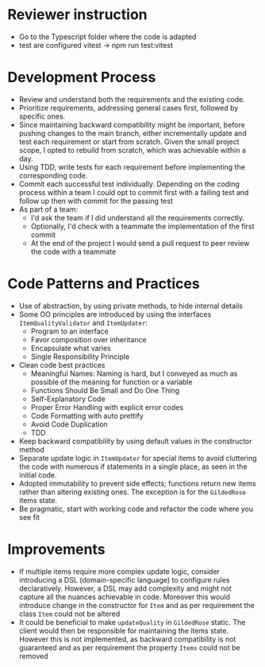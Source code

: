 # Reviewer instruction

- Go to the Typescript folder where the code is adapted
- test are configured vitest -> npm run test:vitest

# Development Process

- Review and understand both the requirements and the existing code.
- Prioritize requirements, addressing general cases first, followed by specific ones.
- Since maintaining backward compatibility might be important, before pushing changes to the main branch, either incrementally update and test each requirement or start from scratch. Given the small project scope, I opted to rebuild from scratch, which was achievable within a day.
- Using TDD, write tests for each requirement before implementing the corresponding code.
- Commit each successful test individually. Depending on the coding process within a team I could opt to commit first with a failing test and follow up then with commit for the passing test
- As part of a team:
  - I'd ask the team if I did understand all the requirements correctly.
  - Optionally, I'd check with a teammate the implementation of the first commit
  - At the end of the project I would send a pull request to peer review the code with a teammate

# Code Patterns and Practices

- Use of abstraction, by using private methods, to hide internal details
- Some OO principles are introduced by using the interfaces `ItemQualityValidator` and `ItemUpdater`:
  - Program to an interface
  - Favor composition over inheritance
  - Encapsulate what varies
  - Single Responsibility Principle
- Clean code best practices
  - Meaningful Names: Naming is hard, but I conveyed as much as possible of the meaning for function or a variable
  - Functions Should Be Small and Do One Thing
  - Self-Explanatory Code
  - Proper Error Handling with explicit error codes
  - Code Formatting with auto prettify
  - Avoid Code Duplication
  - TDD
- Keep backward compatibility by using default values in the constructor method
- Separate update logic in `ItemUpdater` for special items to avoid cluttering the code with numerous if statements in a single place, as seen in the initial code.
- Adopted immutability to prevent side effects; functions return new items rather than altering existing ones. The exception is for the `GildedRose` items state.
- Be pragmatic, start with working code and refactor the code where you see fit

# Improvements

- If multiple items require more complex update logic, consider introducing a DSL (domain-specific language) to configure rules declaratively. However, a DSL may add complexity and might not capture all the nuances achievable in code. Moreover this would introduce change in the constructor for `Item` and as per requirement the class `Item` could not be altered
- It could be beneficial to make `updateQuality` in `GildedRose` static. The client would then be responsible for maintaining the items state. However this is not implemented, as backward compatibility is not guaranteed and as per requirement the property `Items` could not be removed
